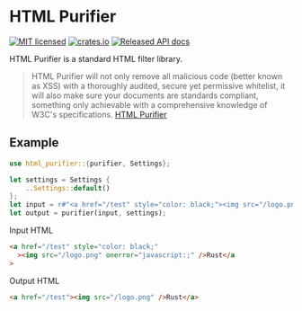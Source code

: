 # HTML Purifier

[![MIT licensed](https://img.shields.io/badge/license-MIT-blue.svg)](./LICENSE)
[![crates.io](https://img.shields.io/crates/v/html-purifier.svg)](https://crates.io/crates/html-purifier)
[![Released API docs](https://docs.rs/html-purifier/badge.svg)](https://docs.rs/html-purifier)

HTML Purifier is a standard HTML filter library.

> HTML Purifier will not only remove all malicious code (better known as XSS) with a thoroughly audited, secure yet permissive whitelist, it will also make sure your documents are standards compliant, something only achievable with a comprehensive knowledge of W3C's specifications. [HTML Purifier](http://htmlpurifier.org)

## Example

```rust
use html_purifier::{purifier, Settings};

let settings = Settings {
    ..Settings::default()
};
let input = r#"<a href="/test" style="color: black;"><img src="/logo.png" onerror="javascript:;"/>Rust</a>"#;
let output = purifier(input, settings);
```

Input HTML

```html
<a href="/test" style="color: black;"
  ><img src="/logo.png" onerror="javascript:;" />Rust</a
>
```

Output HTML

```html
<a href="/test"><img src="/logo.png" />Rust</a>
```
